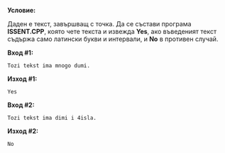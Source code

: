 **Условие:**

Даден е текст, завършващ с точка. Да се състави програма **ISSENT.CPP**, която чете текста и извежда **Yes**, ако въведеният текст съдържа само латински букви и интервали, и **No** в противен случай.

**Вход #1:**

	Tozi tekst ima mnogo dumi.

**Изход #1:**

	Yes

**Вход #2:**

	Tozi tekst ima dimi i 4isla.

**Изход #2:**

	No